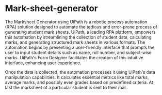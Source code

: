 # Mark-sheet-generator
The Marksheet Generator using UiPath is a robotic process automation (RPA) solution designed to automate the tedious and error-prone process of generating student mark sheets.
UiPath, a leading RPA platform, empowers this automation by streamlining the collection of student data, calculating marks, and generating structured mark sheets in various formats.
The automation begins by presenting a user-friendly interface that prompts the user to input student details such as name, roll number, and subject-wise marks. UiPath's Form Designer facilitates the creation of this intuitive interface, enhancing user experience.

Once the data is collected, the automation processes it using UiPath's data manipulation capabilities. It calculates essential metrics like total marks, average marks, and possibly even grades based on predefined criteria.
At last the marksheet of a particular student is sent to their mail.
